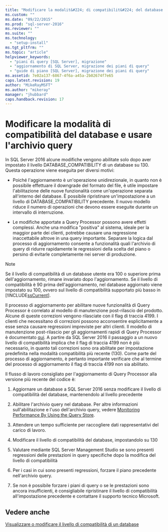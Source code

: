 ```yaml
---
title: "Modificare la modalit&#224; di compatibilit&#224; del database e usare l&#39;archivio query | Microsoft Docs"
ms.custom: ""
ms.date: "09/22/2015"
ms.prod: "sql-server-2016"
ms.reviewer: ""
ms.suite: ""
ms.technology: 
  - "setup-install"
ms.tgt_pltfrm: ""
ms.topic: "article"
helpviewer_keywords: 
  - "piani di query [SQL Server], migrazione"
  - "aggiornamento di SQL Server, migrazione dei piani di query"
  - "guide di piano [SQL Server], migrazione dei piani di query"
ms.assetid: 7e02a137-6867-4f6a-a45a-2b02674f7e65
caps.latest.revision: 19
author: "MikeRayMSFT"
ms.author: "mikeray"
manager: "jhubbard"
caps.handback.revision: 17
---
```

# Modificare la modalit&#224; di compatibilit&#224; del database e usare l&#39;archivio query
  In SQL Server 2016 alcune modifiche vengono abilitate solo dopo aver impostato il livello DATABASE_COMPATIBILITY di un database su 130.  Questa operazione viene eseguita per diversi motivi:  
  
-   Poiché l'aggiornamento è un'operazione unidirezionale, in quanto non è possibile effettuare il downgrade del formato del file, è utile impostare l'abilitazione delle nuove funzionalità come un'operazione separata all'interno del database.  È possibile ripristinare un'impostazione a un livello di DATABASE_COMPATIBILITY precedente.  Il nuovo modello riduce il numero di operazioni che devono essere eseguite durante un intervallo di interruzione.  
  
-   Le modifiche apportate a Query Processor possono avere effetti complessi.  Anche una modifica "positiva" al sistema, ideale per la maggior parte dei clienti, potrebbe causare una regressione inaccettabile altrove in una query importante.  Separare la logica dal processo di aggiornamento consente a funzionalità quali l'archivio di query di ridurre rapidamente le regressioni della scelta del piano o persino di evitarle completamente nei server di produzione.  
  
> [!NOTE]  
>  Se il livello di compatibilità di un database utente era 100 o superiore prima dell'aggiornamento, rimane invariato dopo l'aggiornamento. Se il livello di compatibilità è 90 prima dell'aggiornamento, nel database aggiornato viene impostato su 100, ovvero sul livello di compatibilità supportato più basso in [!INCLUDE[ssCurrent](../../includes/sscurrent-md.md)].  
  
 Il processo di aggiornamento per abilitare nuove funzionalità di Query Processor è correlato al modello di manutenzione post-rilascio del prodotto.  Alcune di queste correzioni vengono rilasciate con il flag di traccia 4199.  I clienti che necessitano di correzioni possono acconsentire esplicitamente a esse senza causare regressioni impreviste per altri clienti.  Il modello di manutenzione post-rilascio per gli aggiornamenti rapidi di Query Processor è documentato [qui](https://support.microsoft.com/en-us/kb/974006). A partire da SQL Server 2016 il passaggio a un nuovo livello di compatibilità implica che il flag di traccia 4199 non è più necessario, in quanto tali correzioni sono ora abilitate per impostazione predefinita nella modalità compatibilità più recente (130).  Come parte del processo di aggiornamento, è pertanto importante verificare che al termine del processo di aggiornamento il flag di traccia 4199 non sia abilitato.  
  
 Il flusso di lavoro consigliato per l'aggiornamento di Query Processor alla versione più recente del codice è:  
  
1.  Aggiornare un database a SQL Server 2016 senza modificare il livello di compatibilità del database, mantenendolo al livello precedente  
  
2.  Abilitare l'archivio query nel database. Per altre informazioni sull'abilitazione e l'uso dell'archivio query, vedere [Monitoring Performance By Using the Query Store](../../relational-databases/performance/monitoring-performance-by-using-the-query-store.md).  
  
3.  Attendere un tempo sufficiente per raccogliere dati rappresentativi del carico di lavoro.  
  
4.  Modificare il livello di compatibilità del database, impostandolo su 130  
  
5.  Valutare mediante SQL Server Management Studio se sono presenti regressioni delle prestazioni in query specifiche dopo la modifica del livello di compatibilità  
  
6.  Per i casi in cui sono presenti regressioni, forzare il piano precedente nell'archivio query.  
  
7.  Se non è possibile forzare i piani di query o se le prestazioni sono ancora insufficienti, è consigliabile ripristinare il livello di compatibilità all'impostazione precedente e contattare il supporto tecnico Microsoft.  
  
## Vedere anche  
 [Visualizzare o modificare il livello di compatibilità di un database](../../relational-databases/databases/view-or-change-the-compatibility-level-of-a-database.md)  
  
  